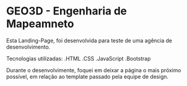 # GEO3D - Engenharia de Mapeamneto

Esta Landing-Page, foi desenvolvida para teste de uma agência de desenvolvimento.

Tecnologias utilizadas:
  .HTML
  .CSS
  .JavaScript
  .Bootstrap

Durante o desenvolvimente, foquei em deixar a página o mais próximo possível, em relação ao template passado pela equipe de design. 
